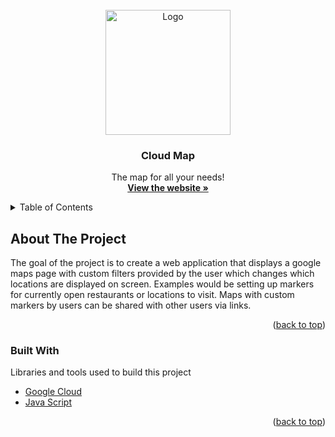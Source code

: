 <!-- PROJECT LOGO -->
<br />
<div align="center">
    <img src="https://github.com/floresdanny01/CloudMap/blob/main/img/cloudmap.png" alt="Logo" width="200" height="200">
  </a>

  <h3 align="center">Cloud Map</h3>

  <p align="center">
    The map for all your needs!
    <br />
    <a href="https://www.google.com/"><strong>View the website »</strong></a>
 
</div>

<!-- TABLE OF CONTENTS -->
<details>
  <summary>Table of Contents</summary>
  <ol>
    <li>
      <a href="#about-the-project">About The Project</a>
      <ul>
        <li><a href="#built-with">Built With</a></li>
      </ul>
    </li>
    <li><a href="#roadmap">Roadmap</a></li>
    <li><a href="#contributing">Contributing</a></li>
    <li><a href="#contact">Contact</a></li>
    <li><a href="#acknowledgments">Acknowledgments</a></li>
  </ol>
</details>

<!-- ABOUT THE PROJECT -->
## About The Project

The goal of the project is to create a web application that displays a google maps page with custom filters provided by the user which changes which locations are displayed on screen. Examples would be setting up markers for currently open restaurants or locations to visit. Maps with custom markers by users can be shared with other users via links. 

<p align="right">(<a href="#top">back to top</a>)</p>

### Built With

Libraries and tools used to build this project

* [Google Cloud](https://cloud.google.com/)
* [Java Script](https://www.javascript.com/)

<p align="right">(<a href="#top">back to top</a>)</p>

